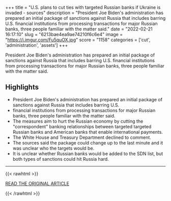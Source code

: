 +++
title = "U.S. plans to cut ties with targeted Russian banks if Ukraine is invaded - sources"
description = "President Joe Biden's administration has prepared an initial package of sanctions against Russia that includes barring U.S. financial institutions from processing transactions for major Russian banks, three people familiar with the matter said."
date = "2022-02-21 16:17:10"
slug = "6213bae4ea9ae74210f6c6e4"
image = "https://i.imgur.com/Fu5quOX.jpg"
score = "1158"
categories = ['cut', 'administration', 'assets']
+++

President Joe Biden's administration has prepared an initial package of sanctions against Russia that includes barring U.S. financial institutions from processing transactions for major Russian banks, three people familiar with the matter said.

## Highlights

- President Joe Biden's administration has prepared an initial package of sanctions against Russia that includes barring U.S.
- financial institutions from processing transactions for major Russian banks, three people familiar with the matter said.
- The measures aim to hurt the Russian economy by cutting the "correspondent" banking relationships between targeted targeted Russian banks and American banks that enable international payments.
- The White House and Treasury Department declined to comment.
- The sources said the package could change up to the last minute and it was unclear who the targets would be.
- It is unclear whether Russian banks would be added to the SDN list, but both types of sanctions could hit Russia hard.

---

{{< rawhtml >}}
  <p class="article-category">
    <a target="_blank" href="https://www.reuters.com/world/exclusive-us-plans-cut-ties-with-targeted-russian-banks-if-ukraine-is-invaded-2022-02-21/">READ THE ORIGINAL ARTICLE</a>
  </p>
{{< /rawhtml >}}
